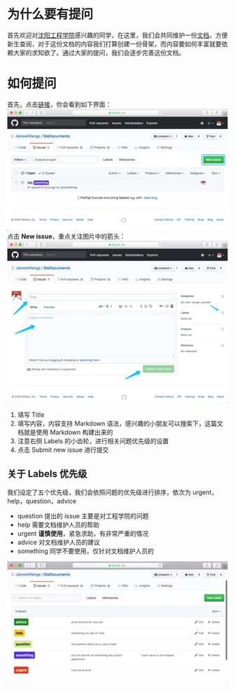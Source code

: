 
# 为什么要有提问

首先欢迎对[沈阳工程学院](http://www.sie.edu.cn)感兴趣的同学，在这里，我们会共同维护一份[文档](../../README.md)，方便新生查阅，对于这份文档的内容我们打算创建一份骨架，而内容要如何丰富就要依赖大家的求知欲了。通过大家的提问，我们会逐步完善这份文档。

# 如何提问

首先，点击[链接](https://github.com/JianweiWangs/SieDocuments/issues)，你会看到如下界面：
![IMAGE](./resources/B8CB8FF03B391B8CB40BB0D8C4609AE9.jpg)
点击 **New issue**，重点关注图片中的箭头：
![IMAGE](./resources/A24D41AC5A4D4BCA12DC30581F000AFB.jpg)

1. 填写 Title
2. 填写内容，内容支持 Markdown 语法，感兴趣的小朋友可以搜索下，这篇文档就是使用 Markdown 构建出来的
3. 注意右侧 Labels 的小齿轮，进行相关问题优先级的设置
4. 点击 Submit new issue 进行提交

## 关于 Labels 优先级

我们设定了五个优先级，我们会依照问题的优先级进行排序，依次为 urgent，help，question，advice
* question 提出的 issue 主要是对工程学院的问题
* help 需要文档维护人员的帮助
* urgent **谨慎使用**，紧急求助，有非常严重的情况
* advice 对文档维护人员的建议
* something 同学不要使用，仅针对文档维护人员的

![IMAGE](resources/1A8A4BA95B8D7B6F0D5F799CFB7582DB.jpg)

